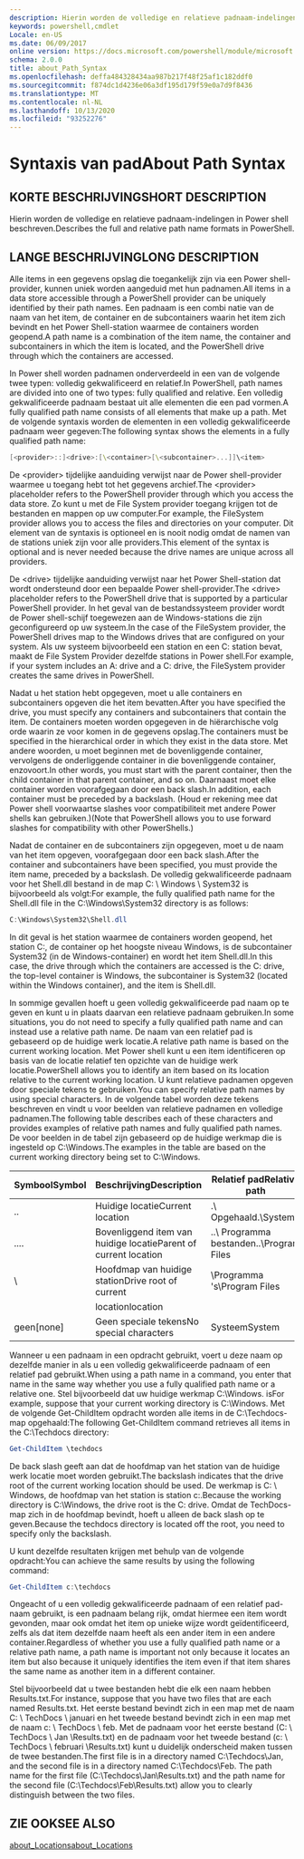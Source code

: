 ```yaml
---
description: Hierin worden de volledige en relatieve padnaam-indelingen in Power shell beschreven.
keywords: powershell,cmdlet
Locale: en-US
ms.date: 06/09/2017
online version: https://docs.microsoft.com/powershell/module/microsoft.powershell.core/about/about_path_syntax?view=powershell-6&WT.mc_id=ps-gethelp
schema: 2.0.0
title: about_Path_Syntax
ms.openlocfilehash: deffa484328434aa987b217f48f25af1c182ddf0
ms.sourcegitcommit: f874dc1d4236e06a3df195d179f59e0a7d9f8436
ms.translationtype: MT
ms.contentlocale: nl-NL
ms.lasthandoff: 10/13/2020
ms.locfileid: "93252276"
---
```

# <a name="about-path-syntax"></a><span data-ttu-id="8f0ef-104">Syntaxis van pad</span><span class="sxs-lookup"><span data-stu-id="8f0ef-104">About Path Syntax</span></span>

## <a name="short-description"></a><span data-ttu-id="8f0ef-105">KORTE BESCHRIJVING</span><span class="sxs-lookup"><span data-stu-id="8f0ef-105">SHORT DESCRIPTION</span></span>
<span data-ttu-id="8f0ef-106">Hierin worden de volledige en relatieve padnaam-indelingen in Power shell beschreven.</span><span class="sxs-lookup"><span data-stu-id="8f0ef-106">Describes the full and relative path name formats in  PowerShell.</span></span>

## <a name="long-description"></a><span data-ttu-id="8f0ef-107">LANGE BESCHRIJVING</span><span class="sxs-lookup"><span data-stu-id="8f0ef-107">LONG DESCRIPTION</span></span>

<span data-ttu-id="8f0ef-108">Alle items in een gegevens opslag die toegankelijk zijn via een Power shell-provider, kunnen uniek worden aangeduid met hun padnamen.</span><span class="sxs-lookup"><span data-stu-id="8f0ef-108">All items in a data store accessible through a PowerShell provider can be uniquely identified by their path names.</span></span> <span data-ttu-id="8f0ef-109">Een padnaam is een combi natie van de naam van het item, de container en de subcontainers waarin het item zich bevindt en het Power Shell-station waarmee de containers worden geopend.</span><span class="sxs-lookup"><span data-stu-id="8f0ef-109">A path name is a combination of the item name, the container and subcontainers in which the item is located, and the PowerShell drive through which the containers are accessed.</span></span>

<span data-ttu-id="8f0ef-110">In Power shell worden padnamen onderverdeeld in een van de volgende twee typen: volledig gekwalificeerd en relatief.</span><span class="sxs-lookup"><span data-stu-id="8f0ef-110">In PowerShell, path names are divided into one of two types: fully qualified and relative.</span></span> <span data-ttu-id="8f0ef-111">Een volledig gekwalificeerde padnaam bestaat uit alle elementen die een pad vormen.</span><span class="sxs-lookup"><span data-stu-id="8f0ef-111">A fully qualified path name consists of all elements that make up a path.</span></span> <span data-ttu-id="8f0ef-112">Met de volgende syntaxis worden de elementen in een volledig gekwalificeerde padnaam weer gegeven:</span><span class="sxs-lookup"><span data-stu-id="8f0ef-112">The following syntax shows the elements in a fully qualified path name:</span></span>

```powershell
[<provider>::]<drive>:[\<container>[\<subcontainer>...]]\<item>
```

<span data-ttu-id="8f0ef-113">De \<provider\> tijdelijke aanduiding verwijst naar de Power shell-provider waarmee u toegang hebt tot het gegevens archief.</span><span class="sxs-lookup"><span data-stu-id="8f0ef-113">The \<provider\> placeholder refers to the PowerShell provider through which you access the data store.</span></span> <span data-ttu-id="8f0ef-114">Zo kunt u met de File System provider toegang krijgen tot de bestanden en mappen op uw computer.</span><span class="sxs-lookup"><span data-stu-id="8f0ef-114">For example, the FileSystem provider allows you to access the files and directories on your computer.</span></span> <span data-ttu-id="8f0ef-115">Dit element van de syntaxis is optioneel en is nooit nodig omdat de namen van de stations uniek zijn voor alle providers.</span><span class="sxs-lookup"><span data-stu-id="8f0ef-115">This element of the syntax is optional and is never needed because the drive names are unique across all providers.</span></span>

<span data-ttu-id="8f0ef-116">De \<drive\> tijdelijke aanduiding verwijst naar het Power Shell-station dat wordt ondersteund door een bepaalde Power shell-provider.</span><span class="sxs-lookup"><span data-stu-id="8f0ef-116">The \<drive\> placeholder refers to the PowerShell drive that is supported by a particular PowerShell provider.</span></span> <span data-ttu-id="8f0ef-117">In het geval van de bestandssysteem provider wordt de Power shell-schijf toegewezen aan de Windows-stations die zijn geconfigureerd op uw systeem.</span><span class="sxs-lookup"><span data-stu-id="8f0ef-117">In the case of the FileSystem provider, the PowerShell drives map to the Windows drives that are configured on your system.</span></span> <span data-ttu-id="8f0ef-118">Als uw systeem bijvoorbeeld een station en een C: station bevat, maakt de File System Provider dezelfde stations in Power shell.</span><span class="sxs-lookup"><span data-stu-id="8f0ef-118">For example, if your system includes an A: drive and a C: drive, the FileSystem provider creates the same drives in PowerShell.</span></span>

<span data-ttu-id="8f0ef-119">Nadat u het station hebt opgegeven, moet u alle containers en subcontainers opgeven die het item bevatten.</span><span class="sxs-lookup"><span data-stu-id="8f0ef-119">After you have specified the drive, you must specify any containers and subcontainers that contain the item.</span></span> <span data-ttu-id="8f0ef-120">De containers moeten worden opgegeven in de hiërarchische volg orde waarin ze voor komen in de gegevens opslag.</span><span class="sxs-lookup"><span data-stu-id="8f0ef-120">The containers must be specified in the hierarchical order in which they exist in the data store.</span></span> <span data-ttu-id="8f0ef-121">Met andere woorden, u moet beginnen met de bovenliggende container, vervolgens de onderliggende container in die bovenliggende container, enzovoort.</span><span class="sxs-lookup"><span data-stu-id="8f0ef-121">In other words, you must start with the parent container, then the child container in that parent container, and so on.</span></span> <span data-ttu-id="8f0ef-122">Daarnaast moet elke container worden voorafgegaan door een back slash.</span><span class="sxs-lookup"><span data-stu-id="8f0ef-122">In addition, each container must be preceded by a backslash.</span></span> <span data-ttu-id="8f0ef-123">(Houd er rekening mee dat Power shell voorwaartse slashes voor compatibiliteit met andere Power shells kan gebruiken.)</span><span class="sxs-lookup"><span data-stu-id="8f0ef-123">(Note that PowerShell allows you to use forward slashes for compatibility with other PowerShells.)</span></span>

<span data-ttu-id="8f0ef-124">Nadat de container en de subcontainers zijn opgegeven, moet u de naam van het item opgeven, voorafgegaan door een back slash.</span><span class="sxs-lookup"><span data-stu-id="8f0ef-124">After the container and subcontainers have been specified, you must provide the item name, preceded by a backslash.</span></span> <span data-ttu-id="8f0ef-125">De volledig gekwalificeerde padnaam voor het Shell.dll bestand in de map C: \\ Windows \\ System32 is bijvoorbeeld als volgt:</span><span class="sxs-lookup"><span data-stu-id="8f0ef-125">For example, the fully qualified path name for the Shell.dll file in the C:\\Windows\\System32 directory is as follows:</span></span>

```powershell
C:\Windows\System32\Shell.dll
```

<span data-ttu-id="8f0ef-126">In dit geval is het station waarmee de containers worden geopend, het station C:, de container op het hoogste niveau Windows, is de subcontainer System32 (in de Windows-container) en wordt het item Shell.dll.</span><span class="sxs-lookup"><span data-stu-id="8f0ef-126">In this case, the drive through which the containers are accessed is the C: drive, the top-level container is Windows, the subcontainer is System32 (located within the Windows container), and the item is Shell.dll.</span></span>

<span data-ttu-id="8f0ef-127">In sommige gevallen hoeft u geen volledig gekwalificeerde pad naam op te geven en kunt u in plaats daarvan een relatieve padnaam gebruiken.</span><span class="sxs-lookup"><span data-stu-id="8f0ef-127">In some situations, you do not need to specify a fully qualified path name and can instead use a relative path name.</span></span> <span data-ttu-id="8f0ef-128">De naam van een relatief pad is gebaseerd op de huidige werk locatie.</span><span class="sxs-lookup"><span data-stu-id="8f0ef-128">A relative path name is based on the current working location.</span></span> <span data-ttu-id="8f0ef-129">Met Power shell kunt u een item identificeren op basis van de locatie relatief ten opzichte van de huidige werk locatie.</span><span class="sxs-lookup"><span data-stu-id="8f0ef-129">PowerShell allows you to identify an item based on its location relative to the current working location.</span></span> <span data-ttu-id="8f0ef-130">U kunt relatieve padnamen opgeven door speciale tekens te gebruiken.</span><span class="sxs-lookup"><span data-stu-id="8f0ef-130">You can specify relative path names by using special characters.</span></span> <span data-ttu-id="8f0ef-131">In de volgende tabel worden deze tekens beschreven en vindt u voor beelden van relatieve padnamen en volledige padnamen.</span><span class="sxs-lookup"><span data-stu-id="8f0ef-131">The following table describes each of these characters and provides examples of relative path names and fully qualified path names.</span></span> <span data-ttu-id="8f0ef-132">De voor beelden in de tabel zijn gebaseerd op de huidige werkmap die is ingesteld op C:\Windows.</span><span class="sxs-lookup"><span data-stu-id="8f0ef-132">The examples in the table are based on the current working directory being set to C:\Windows.</span></span>

|<span data-ttu-id="8f0ef-133">Symbool</span><span class="sxs-lookup"><span data-stu-id="8f0ef-133">Symbol</span></span>|<span data-ttu-id="8f0ef-134">Beschrijving</span><span class="sxs-lookup"><span data-stu-id="8f0ef-134">Description</span></span>               |<span data-ttu-id="8f0ef-135">Relatief pad</span><span class="sxs-lookup"><span data-stu-id="8f0ef-135">Relative path</span></span>    |<span data-ttu-id="8f0ef-136">Volledig pad</span><span class="sxs-lookup"><span data-stu-id="8f0ef-136">Full path</span></span>          |
|------|--------------------------|-----------------|-------------------|
|<span data-ttu-id="8f0ef-137">.</span><span class="sxs-lookup"><span data-stu-id="8f0ef-137">.</span></span>     |<span data-ttu-id="8f0ef-138">Huidige locatie</span><span class="sxs-lookup"><span data-stu-id="8f0ef-138">Current location</span></span>          |<span data-ttu-id="8f0ef-139">.\\ Opgehaald</span><span class="sxs-lookup"><span data-stu-id="8f0ef-139">.\\System</span></span>        |<span data-ttu-id="8f0ef-140">c: \\ Windows- \\ systeem</span><span class="sxs-lookup"><span data-stu-id="8f0ef-140">c:\\Windows\\System</span></span>|
|<span data-ttu-id="8f0ef-141">..</span><span class="sxs-lookup"><span data-stu-id="8f0ef-141">..</span></span>    |<span data-ttu-id="8f0ef-142">Bovenliggend item van huidige locatie</span><span class="sxs-lookup"><span data-stu-id="8f0ef-142">Parent of current location</span></span>|<span data-ttu-id="8f0ef-143">..\\ Programma bestanden</span><span class="sxs-lookup"><span data-stu-id="8f0ef-143">..\\Program Files</span></span>|<span data-ttu-id="8f0ef-144">c: \\ Program Files</span><span class="sxs-lookup"><span data-stu-id="8f0ef-144">c:\\Program Files</span></span>  |
|\     |<span data-ttu-id="8f0ef-145">Hoofdmap van huidige station</span><span class="sxs-lookup"><span data-stu-id="8f0ef-145">Drive root of current</span></span>     |<span data-ttu-id="8f0ef-146">\\Programma 's</span><span class="sxs-lookup"><span data-stu-id="8f0ef-146">\\Program Files</span></span>  |<span data-ttu-id="8f0ef-147">c: \\ Program Files</span><span class="sxs-lookup"><span data-stu-id="8f0ef-147">c:\\Program Files</span></span>  |
|      |<span data-ttu-id="8f0ef-148">location</span><span class="sxs-lookup"><span data-stu-id="8f0ef-148">location</span></span>                  |                 |                   |
|<span data-ttu-id="8f0ef-149">geen</span><span class="sxs-lookup"><span data-stu-id="8f0ef-149">[none]</span></span>|<span data-ttu-id="8f0ef-150">Geen speciale tekens</span><span class="sxs-lookup"><span data-stu-id="8f0ef-150">No special characters</span></span>     |<span data-ttu-id="8f0ef-151">Systeem</span><span class="sxs-lookup"><span data-stu-id="8f0ef-151">System</span></span>           |<span data-ttu-id="8f0ef-152">c: \\ Windows- \\ systeem</span><span class="sxs-lookup"><span data-stu-id="8f0ef-152">c:\\Windows\\System</span></span>|

<span data-ttu-id="8f0ef-153">Wanneer u een padnaam in een opdracht gebruikt, voert u deze naam op dezelfde manier in als u een volledig gekwalificeerde padnaam of een relatief pad gebruikt.</span><span class="sxs-lookup"><span data-stu-id="8f0ef-153">When using a path name in a command, you enter that name in the same way whether you use a fully qualified path name or a relative one.</span></span> <span data-ttu-id="8f0ef-154">Stel bijvoorbeeld dat uw huidige werkmap C:\Windows. is</span><span class="sxs-lookup"><span data-stu-id="8f0ef-154">For example, suppose that your current working directory is C:\Windows.</span></span> <span data-ttu-id="8f0ef-155">Met de volgende Get-ChildItem opdracht worden alle items in de C:\Techdocs-map opgehaald:</span><span class="sxs-lookup"><span data-stu-id="8f0ef-155">The following Get-ChildItem command retrieves all items in the C:\Techdocs directory:</span></span>

```powershell
Get-ChildItem \techdocs
```

<span data-ttu-id="8f0ef-156">De back slash geeft aan dat de hoofdmap van het station van de huidige werk locatie moet worden gebruikt.</span><span class="sxs-lookup"><span data-stu-id="8f0ef-156">The backslash indicates that the drive root of the current working location should be used.</span></span> <span data-ttu-id="8f0ef-157">De werkmap is C: \\ Windows, de hoofdmap van het station is station c:.</span><span class="sxs-lookup"><span data-stu-id="8f0ef-157">Because the working directory is C:\\Windows, the drive root is the C: drive.</span></span> <span data-ttu-id="8f0ef-158">Omdat de TechDocs-map zich in de hoofdmap bevindt, hoeft u alleen de back slash op te geven.</span><span class="sxs-lookup"><span data-stu-id="8f0ef-158">Because the techdocs directory is located off the root, you need to specify only the backslash.</span></span>

<span data-ttu-id="8f0ef-159">U kunt dezelfde resultaten krijgen met behulp van de volgende opdracht:</span><span class="sxs-lookup"><span data-stu-id="8f0ef-159">You can achieve the same results by using the following command:</span></span>

```powershell
Get-ChildItem c:\techdocs
```

<span data-ttu-id="8f0ef-160">Ongeacht of u een volledig gekwalificeerde padnaam of een relatief pad-naam gebruikt, is een padnaam belang rijk, omdat hiermee een item wordt gevonden, maar ook omdat het item op unieke wijze wordt geïdentificeerd, zelfs als dat item dezelfde naam heeft als een ander item in een andere container.</span><span class="sxs-lookup"><span data-stu-id="8f0ef-160">Regardless of whether you use a fully qualified path name or a relative path name, a path name is important not only because it locates an item but also because it uniquely identifies the item even if that item shares the same name as another item in a different container.</span></span>

<span data-ttu-id="8f0ef-161">Stel bijvoorbeeld dat u twee bestanden hebt die elk een naam hebben Results.txt.</span><span class="sxs-lookup"><span data-stu-id="8f0ef-161">For instance, suppose that you have two files that are each named Results.txt.</span></span>
<span data-ttu-id="8f0ef-162">Het eerste bestand bevindt zich in een map met de naam C: \\ TechDocs \\ januari en het tweede bestand bevindt zich in een map met de naam c: \\ TechDocs \\ feb. Met de padnaam voor het eerste bestand (C: \\ TechDocs \\ Jan \\Results.txt) en de padnaam voor het tweede bestand (c: \\ TechDocs \\ februari \\Results.txt) kunt u duidelijk onderscheid maken tussen de twee bestanden.</span><span class="sxs-lookup"><span data-stu-id="8f0ef-162">The first file is in a directory named C:\\Techdocs\\Jan, and the second file is in a directory named C:\\Techdocs\\Feb. The path name for the first file (C:\\Techdocs\\Jan\\Results.txt) and the path name for the second file (C:\\Techdocs\\Feb\\Results.txt) allow you to clearly distinguish between the two files.</span></span>

## <a name="see-also"></a><span data-ttu-id="8f0ef-163">ZIE OOK</span><span class="sxs-lookup"><span data-stu-id="8f0ef-163">SEE ALSO</span></span>

[<span data-ttu-id="8f0ef-164">about_Locations</span><span class="sxs-lookup"><span data-stu-id="8f0ef-164">about_Locations</span></span>](about_Locations.md)
